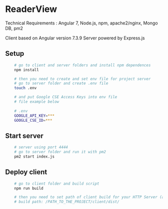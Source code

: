 # ReaderView
Technical Requirements :
Angular 7, Node.js, npm, apache2/nginx, Mongo DB, pm2

Client based on Angular version 7.3.9
Server powered by Express.js

## Setup
```bash
    # go to client and server folders and install npm dependences
    npm install

    # then you need to create and set env file for project server
    # go to server folder and create .env file
    touch .env

    # and put Google CSE Access Keys into env file
    # file example below
    
    # .env
    GOOGLE_API_KEY=***
    GOOGLE_CSE_ID=***
```

## Start server
```bash
    # server using port 4444
    # go to server folder and run it with pm2
    pm2 start index.js
```

## Deploy client
```bash
    # go to client folder and build script
    npm run build

    # then you need to set path of client build for your HTTP Server (apache2 or nginx)
    # build path: /PATH_TO_THE_PROJECT/client/dist/
```